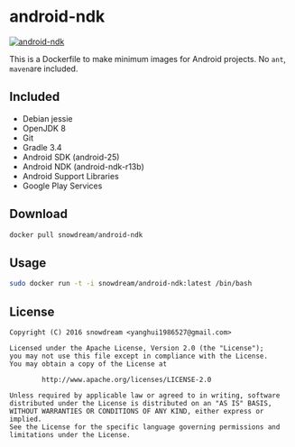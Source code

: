 # android-ndk
[![android-ndk](http://dockeri.co/image/snowdream/android-ndk)](https://hub.docker.com/r/snowdream/android-ndk/)

This is a Dockerfile to make minimum images for Android projects.
No `ant`, `maven`are included.

## Included
* Debian jessie
* OpenJDK 8
* Git
* Gradle 3.4
* Android SDK (android-25)
* Android NDK (android-ndk-r13b)
* Android Support Libraries
* Google Play Services

## Download
```bash
docker pull snowdream/android-ndk
```

## Usage
```bash
sudo docker run -t -i snowdream/android-ndk:latest /bin/bash
```

## License
```
Copyright (C) 2016 snowdream <yanghui1986527@gmail.com>

Licensed under the Apache License, Version 2.0 (the "License");
you may not use this file except in compliance with the License.
You may obtain a copy of the License at

        http://www.apache.org/licenses/LICENSE-2.0

Unless required by applicable law or agreed to in writing, software
distributed under the License is distributed on an "AS IS" BASIS,
WITHOUT WARRANTIES OR CONDITIONS OF ANY KIND, either express or implied.
See the License for the specific language governing permissions and
limitations under the License.
```
